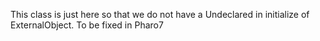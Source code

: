 This class is just here so that we do not have a Undeclared in initialize of ExternalObject. To be fixed in Pharo7